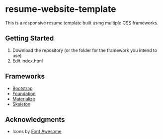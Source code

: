 # resume-website-template
This is a responsive resume template built using multiple CSS frameworks.

## Getting Started
1. Download the repository (or the folder for the framework you intend to use)
2. Edit index.html

## Frameworks
* [Bootstrap](https://getbootstrap.com/)
* [Foundation](https://foundation.zurb.com/)
* [Materialize](https://materializecss.com/)
* [Skeleton](http://getskeleton.com/)

## Acknowledgments
* Icons by [Font Awesome](https://fontawesome.com/)
